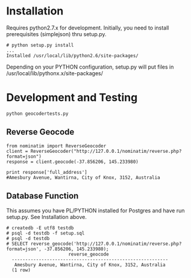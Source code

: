 Installation
=============

Requires python2.7.x for development. Initially, you need to install prerequisites (simplejson) thru setup.py.

    # python setup.py install
    ...
    Installed /usr/local/lib/python2.6/site-packages/

Depending on your PYTHON configuration, setup.py will put files in  /usr/local/lib/pythonx.x/site-packages/

Development and Testing
=======================
    python geocodertests.py

Reverse Geocode
---------------

    from nominatim import ReverseGeocoder
    client = ReverseGeocoder("http://127.0.0.1/nominatim/reverse.php?format=json")
    response = client.geocode(-37.856206, 145.233980)

    print response['full_address']
    #Amesbury Avenue, Wantirna, City of Knox, 3152, Australia

Database Function
---------------

This assumes you have PL/PYTHON installed for Postgres and have run setup.py. See Installation above.

    # createdb -E utf8 testdb
    # psql -d testdb -f setup.sql
    # psql -d testdb
    # SELECT reverse_geocode('http://127.0.0.1/nominatim/reverse.php?format=json', -37.856206, 145.233980); 
                           reverse_geocode
      ----------------------------------------------------------
       Amesbury Avenue, Wantirna, City of Knox, 3152, Australia
      (1 row)
